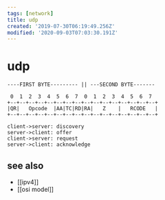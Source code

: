 ```yaml
---
tags: [network]
title: udp
created: '2019-07-30T06:19:49.256Z'
modified: '2020-09-03T07:03:30.191Z'
---
```


# udp

```
----FIRST BYTE--------- || ---SECOND BYTE-------

 0  1  2  3  4  5  6  7  0  1  2  3  4  5  6  7
+--+--+--+--+--+--+--+--+--+--+--+--+--+--+--+--+
|QR|   Opcode  |AA|TC|RD|RA|   Z    |   RCODE   |
+--+--+--+--+--+--+--+--+--+--+--+--+--+--+--+--+
```

```sequence
client->server: discovery
server->client: offer
client->server: request
server->client: acknowledge
```

## see also
- [[ipv4]]
- [[osi model]]
